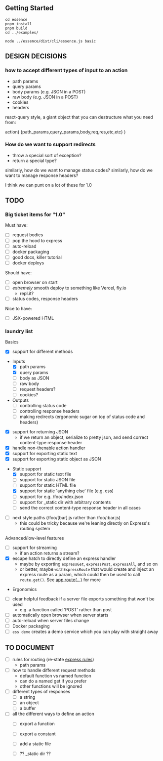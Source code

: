 ## Getting Started
```
cd essence
pnpm install
pnpm build
cd ../examples/

node ../essence/dist/cli/essence.js basic
```

## DESIGN DECISIONS

### how to accept different types of input to an action
- path params
- query params
- body params (e.g. JSON in a POST)
- raw body (e.g. JSON in a POST)
- cookies
- headers

react-query style, a giant object that you can destructure what you need from:

action( {path_params,query_params,body,req,res,etc,etc} )

### How do we want to support redirects
- throw a special sort of exception?
- return a special type?

similarly, how do we want to manage status codes?
similarly, how do we want to manage response headers?

I think we can punt on a lot of these for 1.0

## TODO

### Big ticket items for "1.0"

Must have:
- [ ] request bodies
- [ ] pop the hood to express
- [ ] auto-reload
- [ ] docker packaging
- [ ] good docs, killer tutorial
- [ ] docker deploys

Should have:
- [ ] open browser on start
- [ ] *extremely* smooth deploy to something like Vercel, fly.io 
  - repl.it?
- [ ] status codes, response headers

Nice to have:
- [ ] JSX-powered HTML

### laundry list

Basics
- [x] support for different methods
- Inputs
  - [x] path params
  - [x] query params
  - [ ] body as JSON
  - [ ] raw body
  - [ ] request headers?
  - [ ] cookies?
- Outputs
  - [ ] controlling status code
  - [ ] controlling response headers
  - [ ] making redirects (ergonomic sugar on top of status code and headers)
- [x] support for returning JSON
  - if we return an object, serialize to pretty json, and send correct content-type response header
- [x] handle non-thenable action handler
- [x] support for exporting static text
- [x] support for exporting static object as JSON
- Static support
  - [x] support for static text file
  - [ ] support for static JSON file
  - [ ] support for static HTML file
  - [x] support for static 'anything else' file (e.g. css)
  - [ ] support for e.g. /foo/index.json
  - [ ] support for _static dir with arbitrary contents
  - [ ] send the correct content-type response header in all cases
- [ ] next style paths (/foo/[bar].js rather than /foo/:bar.js)
  - this could be tricky because we're leaning directly on Express's routing system

Advanced/low-level features
- [ ] support for streaming
  - if an action returns a stream?
- [x] escape hatch to directly define an express handler
  - maybe by exporting `expressGet`, `expressPost`, `expressAll`, and so on
  - or better, maybe `withExpressRoute` that would create and inject an express route as a param, which could then be used to call `route.get()`. See [app.route(...)](https://expressjs.com/en/4x/api.html#app.route) for more
  
- Ergonomics
- [ ] clear helpful feedback if a server file exports something that won't be used
  - e.g. a function called 'POST' rather than post
- [ ] automatically open browser when server starts
- [ ] auto-reload when server files change
- [ ] Docker packaging
- [ ] `ess demo` creates a demo service which you can play with straight away

## TO DOCUMENT
- [ ] rules for routing (re-state [express rules](https://expressjs.com/en/guide/routing.html))
  - path params
- [ ] how to handle different request methods
  - default function vs named function
  - can do a named get if you prefer 
  - other functions will be ignored
- [ ] different types of responses
  - [ ] a string
  - [ ] an object
  - [ ] a buffer
- [ ] all the different ways to define an action
  - [ ] export a function
  - [ ] export a constant
  - [ ] add a static file
  - [ ] ?? _static dir ??


